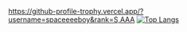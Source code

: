 https://github-profile-trophy.vercel.app/?username=spaceeeeboy&rank=S,AAA
[![Top Langs](https://github-readme-stats.vercel.app/api/top-langs/?username=spaceeeeboy&layout=donut&theme=radical)](https://github.com/anuraghazra/github-readme-stats)
